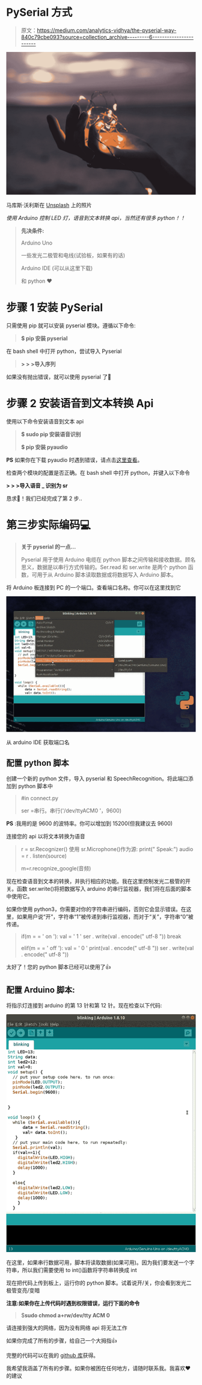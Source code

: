 # PySerial 方式

> 原文：<https://medium.com/analytics-vidhya/the-pyserial-way-840c79cbe093?source=collection_archive---------6----------------------->

![](img/1238091d97e1e84d71b788de104cd3e2.png)

马库斯·沃利斯在 [Unsplash](https://unsplash.com?utm_source=medium&utm_medium=referral) 上的照片

*使用 Arduino 控制 LED 灯，语音到文本转换 api，当然还有很多 python！！*

> **先决条件:**
> 
> Arduino Uno
> 
> 一些发光二极管和电线(试验板，如果有的话)
> 
> Arduino IDE (可以从这里下载)
> 
> 和 python ❤️

# 步骤 1 安装 PySerial

只需使用 pip 就可以安装 pyserial 模块。遵循以下命令:

> **$ pip 安装 pyserial**

在 bash shell 中打开 python，尝试导入 Pyserial

> **> > >导入序列**

如果没有抛出错误，就可以使用 pyserial 了🎉

# 步骤 2 安装语音到文本转换 Api

使用以下命令安装语音到文本 api

> **$ sudo pip 安装语音识别**
> 
> **$ pip 安装 pyaudio**

**PS** 如果你在下载 pyaudio 时遇到错误，请点击[这里查看](https://ourcodeworld.com/articles/read/974/how-to-solve-installation-error-of-pyaudio-in-ubuntu-18-04-fatal-error-portaudio-h-file-not-found)。

检查两个模块的配置是否正确。在 bash shell 中打开 python，并键入以下命令

**> > >导入语音 _ 识别为 sr**

恳求🎊！我们已经完成了第 2 步..

# 第三步实际编码💻

> **关于 pyserial 的一点…**
> 
> Pyserial 用于使用 Arduino 电缆在 python 脚本之间传输和接收数据。顾名思义，数据是以串行方式传输的。Ser.read 和 ser.write 是两个 python 函数，可用于从 Arduino 脚本读取数据或将数据写入 Arduino 脚本。

将 Arduino 板连接到 PC 的一个端口。查看端口名称。你可以在这里找到它

![](img/1f0eacdbe7f58d5de50fd6392fc0e9ee.png)

从 arduino IDE 获取端口名

## 配置 python 脚本

创建一个新的 python 文件，导入 pyserial 和 SpeechRecognition。将此端口添加到 python 脚本中

> #in connect.py
> 
> ser =串行。串行('/dev/ttyACM0 '，9600)

**PS** :我用的是 9600 的波特率。你可以增加到 15200(但我建议去 9600)

连接您的 api 以将文本转换为语音

> r = sr.Recognizer()
> 使用 sr.Microphone()作为源:
> print(" Speak:")
> audio = r . listen(source)
> 
> m=r.recognize_google(音频)

现在检查语音到文本的转换，并执行相应的功能。我在这里控制发光二极管的开关。函数 ser.write()将把数据写入 arduino 的串行监视器，我们将在后面的脚本中使用它。

如果你使用 python3，你需要对你的字符串进行编码，否则它会显示错误。在这里，如果用户说“开”，字符串“1”被传递到串行监视器，而对于“关”，字符串“0”被传递。

> if(m = = ' on '):
> val = ' 1 '
> ser . write(val . encode(" utf-8 "))
> break
> 
> elif(m = = ' off '):
> val = ' 0 '
> print(val . encode(" utf-8 "))
> ser . write(val . encode(" utf-8 "))

太好了！您的 python 脚本已经可以使用了👍

## 配置 Arduino 脚本:

将指示灯连接到 arduino 的第 13 针和第 12 针。现在检查以下代码:

![](img/c8896487b9757ae94d6a26f6bc5893b9.png)

在这里，如果串行数据可用，脚本将读取数据(如果可用)。因为我们要发送一个字符串，所以我们需要使用 to int()函数将字符串转换成 int

现在把代码上传到板上，运行你的 python 脚本。试着说开/关，你会看到发光二极管变亮/变暗

**注意:如果你在上传代码时遇到权限错误，运行下面的命令**

> $**sudo chmod a+rw/dev/tty ACM 0**

请连接到强大的网络，因为没有网络 api 将无法工作

如果你完成了所有的步骤，给自己一个大拇指👍

完整的代码可以在我的 [github 库](https://github.com/ektaarora3501/pyserial)获得。

我希望我涵盖了所有的步骤。如果你被困在任何地方，请随时联系我。我喜欢❤️的建议